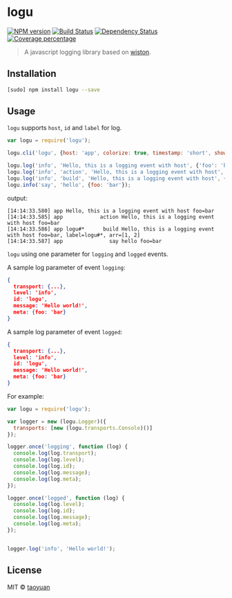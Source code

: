 # logu 

[![NPM version][npm-image]][npm-url] [![Build Status][travis-image]][travis-url] [![Dependency Status][daviddm-image]][daviddm-url] [![Coverage percentage][coveralls-image]][coveralls-url]

> A javascript logging library based on [wiston](https://github.com/winstonjs/winston).

## Installation

```sh
[sudo] npm install logu --save
```

## Usage

`logu` supports `host`, `id` and `label` for log.

```js
var logu = require('logu');

logu.cli('logu', {host: 'app', colorize: true, timestamp: 'short', showLevel: false, showLabel: true});

logu.log('info', 'Hello, this is a logging event with host', {'foo': 'bar'});
logu.log('info', 'action', 'Hello, this is a logging event with host', {'foo': 'bar'});
logu.log('info', 'build', 'Hello, this is a logging event with host', {'foo': 'bar', 'label': 'logu#*', arr: [1, 2]});
logu.info('say', 'hello', {foo: 'bar'});
```

output:

```
[14:14:33.580] app Hello, this is a logging event with host foo=bar
[14:14:33.585] app            action Hello, this is a logging event with host foo=bar
[14:14:33.586] app logu#*      build Hello, this is a logging event with host foo=bar, label=logu#*, arr=[1, 2]
[14:14:33.587] app               say hello foo=bar
```

`logu` using one parameter for `logging` and `logged` events.

A sample log parameter of event `logging`:

```json
{
  transport: {...},
  level: 'info',
  id: 'logu',
  message: 'Hello world!',
  meta: {foo: 'bar}
}

```

A sample log parameter of event `logged`:

```json
{
  transport: {...},
  level: 'info',
  id: 'logu',
  message: 'Hello world!',
  meta: {foo: 'bar}
}
```

For example:

```js
var logu = require('logu');

var logger = new (logu.Logger)({
  transports: [new (logu.transports.Console)()]
});

logger.once('logging', function (log) {
  console.log(log.transport);
  console.log(log.level);
  console.log(log.id);
  console.log(log.message);
  console.log(log.meta);
});

logger.once('logged', function (log) {
  console.log(log.level);
  console.log(log.id);
  console.log(log.message);
  console.log(log.meta);
});


logger.log('info', 'Hello world!');
```


## License

MIT © [taoyuan](https://github.com/taoyuan)

[npm-image]: https://badge.fury.io/js/logu.svg
[npm-url]: https://npmjs.org/package/logu
[travis-image]: https://travis-ci.org/taoyuan/logu.svg?branch=master
[travis-url]: https://travis-ci.org/taoyuan/logu
[daviddm-image]: https://david-dm.org/taoyuan/logu.svg?theme=shields.io
[daviddm-url]: https://david-dm.org/taoyuan/logu
[coveralls-image]: https://coveralls.io/repos/taoyuan/logu/badge.svg
[coveralls-url]: https://coveralls.io/r/taoyuan/logu

